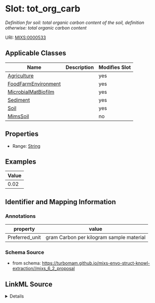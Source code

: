 # Slot: tot_org_carb


_Definition for soil: total organic carbon content of the soil, definition otherwise: total organic carbon content_



URI: [MIXS:0000533](https://w3id.org/mixs/0000533)



<!-- no inheritance hierarchy -->




## Applicable Classes

| Name | Description | Modifies Slot |
| --- | --- | --- |
[Agriculture](Agriculture.md) |  |  yes  |
[FoodFarmEnvironment](FoodFarmEnvironment.md) |  |  yes  |
[MicrobialMatBiofilm](MicrobialMatBiofilm.md) |  |  yes  |
[Sediment](Sediment.md) |  |  yes  |
[Soil](Soil.md) |  |  yes  |
[MimsSoil](MimsSoil.md) |  |  no  |







## Properties

* Range: [String](String.md)






## Examples

| Value |
| --- |
| 0.02 |

## Identifier and Mapping Information





### Annotations

| property | value |
| --- | --- |
| Preferred_unit | gram Carbon per kilogram sample material |



### Schema Source


* from schema: https://turbomam.github.io/mixs-envo-struct-knowl-extraction//mixs_6_2_proposal




## LinkML Source

<details>
```yaml
name: tot_org_carb
annotations:
  Preferred_unit:
    tag: Preferred_unit
    value: gram Carbon per kilogram sample material
description: 'Definition for soil: total organic carbon content of the soil, definition
  otherwise: total organic carbon content'
title: total organic carbon
notes:
- carbon
- organic
- total
examples:
- value: '0.02'
from_schema: https://turbomam.github.io/mixs-envo-struct-knowl-extraction//mixs_6_2_proposal
rank: 1000
slot_uri: MIXS:0000533
multivalued: false
alias: tot_org_carb
domain_of:
- Agriculture
- FoodFarmEnvironment
- MicrobialMatBiofilm
- Sediment
- Soil
range: string

```
</details>